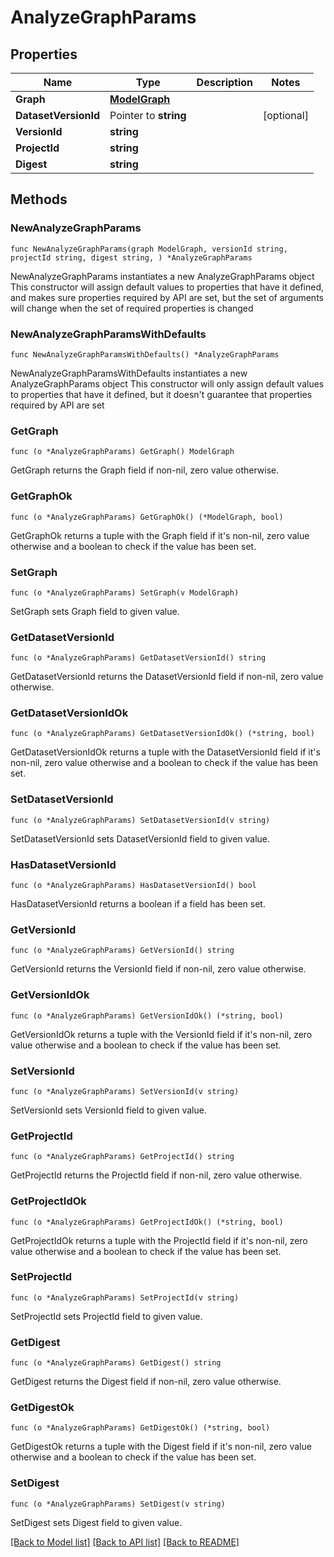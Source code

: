 # AnalyzeGraphParams

## Properties

Name | Type | Description | Notes
------------ | ------------- | ------------- | -------------
**Graph** | [**ModelGraph**](ModelGraph.md) |  | 
**DatasetVersionId** | Pointer to **string** |  | [optional] 
**VersionId** | **string** |  | 
**ProjectId** | **string** |  | 
**Digest** | **string** |  | 

## Methods

### NewAnalyzeGraphParams

`func NewAnalyzeGraphParams(graph ModelGraph, versionId string, projectId string, digest string, ) *AnalyzeGraphParams`

NewAnalyzeGraphParams instantiates a new AnalyzeGraphParams object
This constructor will assign default values to properties that have it defined,
and makes sure properties required by API are set, but the set of arguments
will change when the set of required properties is changed

### NewAnalyzeGraphParamsWithDefaults

`func NewAnalyzeGraphParamsWithDefaults() *AnalyzeGraphParams`

NewAnalyzeGraphParamsWithDefaults instantiates a new AnalyzeGraphParams object
This constructor will only assign default values to properties that have it defined,
but it doesn't guarantee that properties required by API are set

### GetGraph

`func (o *AnalyzeGraphParams) GetGraph() ModelGraph`

GetGraph returns the Graph field if non-nil, zero value otherwise.

### GetGraphOk

`func (o *AnalyzeGraphParams) GetGraphOk() (*ModelGraph, bool)`

GetGraphOk returns a tuple with the Graph field if it's non-nil, zero value otherwise
and a boolean to check if the value has been set.

### SetGraph

`func (o *AnalyzeGraphParams) SetGraph(v ModelGraph)`

SetGraph sets Graph field to given value.


### GetDatasetVersionId

`func (o *AnalyzeGraphParams) GetDatasetVersionId() string`

GetDatasetVersionId returns the DatasetVersionId field if non-nil, zero value otherwise.

### GetDatasetVersionIdOk

`func (o *AnalyzeGraphParams) GetDatasetVersionIdOk() (*string, bool)`

GetDatasetVersionIdOk returns a tuple with the DatasetVersionId field if it's non-nil, zero value otherwise
and a boolean to check if the value has been set.

### SetDatasetVersionId

`func (o *AnalyzeGraphParams) SetDatasetVersionId(v string)`

SetDatasetVersionId sets DatasetVersionId field to given value.

### HasDatasetVersionId

`func (o *AnalyzeGraphParams) HasDatasetVersionId() bool`

HasDatasetVersionId returns a boolean if a field has been set.

### GetVersionId

`func (o *AnalyzeGraphParams) GetVersionId() string`

GetVersionId returns the VersionId field if non-nil, zero value otherwise.

### GetVersionIdOk

`func (o *AnalyzeGraphParams) GetVersionIdOk() (*string, bool)`

GetVersionIdOk returns a tuple with the VersionId field if it's non-nil, zero value otherwise
and a boolean to check if the value has been set.

### SetVersionId

`func (o *AnalyzeGraphParams) SetVersionId(v string)`

SetVersionId sets VersionId field to given value.


### GetProjectId

`func (o *AnalyzeGraphParams) GetProjectId() string`

GetProjectId returns the ProjectId field if non-nil, zero value otherwise.

### GetProjectIdOk

`func (o *AnalyzeGraphParams) GetProjectIdOk() (*string, bool)`

GetProjectIdOk returns a tuple with the ProjectId field if it's non-nil, zero value otherwise
and a boolean to check if the value has been set.

### SetProjectId

`func (o *AnalyzeGraphParams) SetProjectId(v string)`

SetProjectId sets ProjectId field to given value.


### GetDigest

`func (o *AnalyzeGraphParams) GetDigest() string`

GetDigest returns the Digest field if non-nil, zero value otherwise.

### GetDigestOk

`func (o *AnalyzeGraphParams) GetDigestOk() (*string, bool)`

GetDigestOk returns a tuple with the Digest field if it's non-nil, zero value otherwise
and a boolean to check if the value has been set.

### SetDigest

`func (o *AnalyzeGraphParams) SetDigest(v string)`

SetDigest sets Digest field to given value.



[[Back to Model list]](../README.md#documentation-for-models) [[Back to API list]](../README.md#documentation-for-api-endpoints) [[Back to README]](../README.md)


